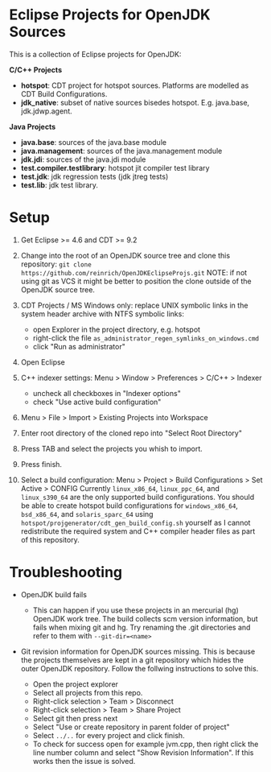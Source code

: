 Eclipse Projects for OpenJDK Sources
====================================

This is a collection of Eclipse projects for OpenJDK:

**C/C++ Projects**

* **hotspot**: CDT project for hotspot sources. Platforms are modelled as CDT Build Configurations.
* **jdk_native**: subset of native sources bisedes hotspot. E.g. java.base, jdk.jdwp.agent.

**Java Projects**

* **java.base**: sources of the java.base module
* **java.management**: sources of the java.management module
* **jdk.jdi**: sources of the java.jdi module
* **test.compiler.testlibrary**: hotspot jit compiler test library
* **test.jdk**: jdk regression tests (jdk jtreg tests)
* **test.lib**: jdk test library.


Setup
=====

1. Get Eclipse >= 4.6 and CDT >= 9.2

2. Change into the root of an OpenJDK source tree and clone this repository: `git clone https://github.com/reinrich/OpenJDKEclipseProjs.git`
  NOTE: if not using git as VCS it might be better to position the clone outside of the OpenJDK source tree.

3. CDT Projects / MS Windows only: replace UNIX symbolic links in the system header archive with NTFS symbolic links:
   * open Explorer in the project directory, e.g. hotspot
   * right-click the file `as_administrator_regen_symlinks_on_windows.cmd`
   * click "Run as administrator"
   
4. Open Eclipse

5. C++ indexer settings: Menu > Window > Preferences > C/C++ > Indexer
   * uncheck all checkboxes in "Indexer options"
   * check "Use active build configuration"
  
6. Menu > File > Import > Existing Projects into Workspace

7. Enter root directory of the cloned repo into "Select Root Directory"

8. Press TAB and select the projects you whish to import.

9. Press finish.

10. Select a build configuration: Menu > Project > Build Configurations > Set Active > CONFIG Currently
    `linux_x86_64`, `linux_ppc_64`, and `linux_s390_64` are the only supported build configurations.
    You should be able to create hotspot build configurations for `windows_x86_64`, `bsd_x86_64`,
    and `solaris_sparc_64` using `hotspot/projgenerator/cdt_gen_build_config.sh` yourself as I
    cannot redistribute the required system and C++ compiler header files as part of this repository.

Troubleshooting
===============

* OpenJDK build fails
  - This can happen if you use these projects in an mercurial (hg) OpenJDK work tree. The build collects scm version information,
  but fails when mixing git and hg. Try renaming the .git directories and refer to them with `--git-dir=<name>`

* Git revision information for OpenJDK sources missing. This is because the projects themselves are kept in a git repository which hides the outer OpenJDK repository. Follow the follwing instructions to solve this.
  - Open the project explorer
  - Select all projects from this repo.
  - Right-click selection > Team > Disconnect
  - Right-click selection > Team > Share Project
  - Select git then press next
  - Select "Use or create repository in parent folder of project"
  - Select `../..` for every project and click finish.
  - To check for success open for example jvm.cpp, then right click the line number column and select "Show Revision Information". If this works then the issue is solved.
